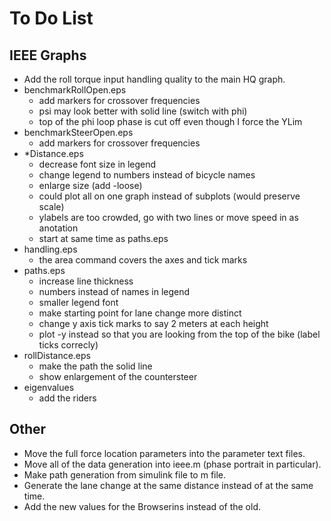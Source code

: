 To Do List
==========

IEEE Graphs
-----------
- Add the roll torque input handling quality to the main HQ graph.
- benchmarkRollOpen.eps
    - add markers for crossover frequencies
    - psi may look better with solid line (switch with phi)
    - top of the phi loop phase is cut off even though I force the YLim
- benchmarkSteerOpen.eps
    - add markers for crossover frequencies
- *Distance.eps
    - decrease font size in legend
    - change legend to numbers instead of bicycle names
    - enlarge size (add -loose)
    - could plot all on one graph instead of subplots (would preserve scale)
    - ylabels are too crowded, go with two lines or move speed in as anotation
    - start at same time as paths.eps
- handling.eps
    - the area command covers the axes and tick marks
- paths.eps
    - increase line thickness
    - numbers instead of names in legend
    - smaller legend font
    - make starting point for lane change more distinct
    - change y axis tick marks to say 2 meters at each height
    - plot -y instead so that you are looking from the top of the bike (label
      ticks correcly)
- rollDistance.eps
    - make the path the solid line
    - show enlargement of the countersteer
- eigenvalues
    - add the riders

Other
-----
- Move the full force location parameters into the parameter text files.
- Move all of the data generation into ieee.m (phase portrait in particular).
- Make path generation from simulink file to m file.
- Generate the lane change at the same distance instead of at the same
  time.
- Add the new values for the Browserins instead of the old.
